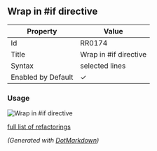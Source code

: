 ## Wrap in \#if directive

| Property           | Value                  |
| ------------------ | ---------------------- |
| Id                 | RR0174                 |
| Title              | Wrap in \#if directive |
| Syntax             | selected lines         |
| Enabled by Default | &#x2713;               |

### Usage

![Wrap in #if directive](../../images/refactorings/WrapInIfDirective.png)

[full list of refactorings](Refactorings.md)

*\(Generated with [DotMarkdown](http://github.com/JosefPihrt/DotMarkdown)\)*
